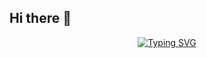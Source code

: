 ## Hi there 👋
<!--
**joseBTria/joseBtria** is a ✨ _special_ ✨ repository because its `README.md` (this file) appears on your GitHub profile.

Here are some ideas to get you started:

- 🔭 I’m currently working on ...
- 🌱 I’m currently learning ...
- 👯 I’m looking to collaborate on ...
- 🤔 I’m looking for help with ...
- 💬 Ask me about ...
- 📫 How to reach me: ...
- 😄 Pronouns: ...
- ⚡ Fun fact: ...
-->


<p align="center">
  <a href="https://git.io/typing-svg"><img src="https://readme-typing-svg.demolab.com?font=Roboto&pause=1000&color=1F80E0&center=true&width=435&lines=Jose+Bohopo;I%C2%B4m+a+frontend+developer;React.js%2C+Next.js%2C+Typescript%2C+Javascript" alt="Typing SVG" /></a>
  </p>
